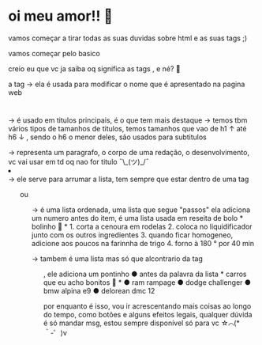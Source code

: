 # oi meu amor!! 🥰

vamos começar a tirar todas as suas duvidas sobre html e as suas tags ;)

vamos começar pelo basico 

creio eu que vc ja saiba oq significa as tags <html>, <head> e <body> né? 🤨

a tag <title></title> 
-> ela é usada para modificar o nome que é apresentado na pagina web 

<h1></h1>
-> é usado em titulos principais, é o que tem mais destaque 
-> temos tbm vários tipos de tamanhos de titulos, temos tamanhos que vao de h1 ↑ até h6 ↓ , sendo o h6 o menor deles, são usados para subtitulos 

<p></p>
-> representa um paragrafo, o corpo de uma redação, o desenvolvimento, vc vai usar em td oq nao for titulo ¯\_(ツ)_/¯

<li></li>
-> ele serve para arrumar a lista, tem sempre que estar dentro de uma tag <ol> ou <ul>

<ol></ol>
-> é uma lista ordenada, uma lista que segue "passos" ela adiciona um numero antes do item, é uma lista usada em reseita de bolo 
* bolinho 🍰 * 
1. corta a cenoura em rodelas 
2. coloca no liquidificador junto com os outros ingredientes
3. quando ficar homogeneo, adicione aos poucos na farinnha de trigo
4. forno à 180 ° por 40 min

<ul></ul>
-> tambem é uma lista mas só que alcontrario da tag <ol>, ele adiciona um pontinho ● antes da palavra da lista 
* carros que eu acho bonitos 🚗 *
● ram rampage
● dodge challenger
● bmw alpina e9
● delorean dmc 12 

por enquanto é isso, vou ir acrescentando mais coisas ao longo do tempo, como botões e alguns efeitos legais, qualquer dúvida é só mandar msg, estou sempre disponível só para vc ☆⌒(*＾-゜)v
